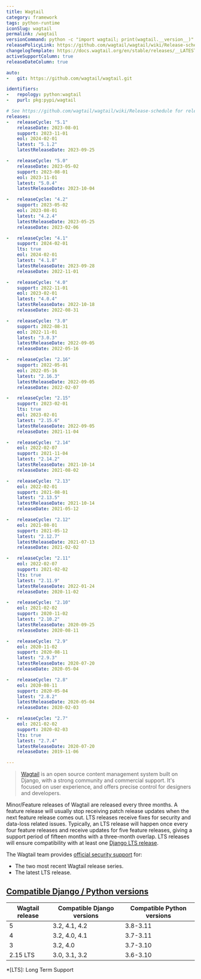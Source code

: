 ```yaml
---
title: Wagtail
category: framework
tags: python-runtime
iconSlug: wagtail
permalink: /wagtail
versionCommand: python -c "import wagtail; print(wagtail.__version__)"
releasePolicyLink: https://github.com/wagtail/wagtail/wiki/Release-schedule
changelogTemplate: https://docs.wagtail.org/en/stable/releases/__LATEST__.html
activeSupportColumn: true
releaseDateColumn: true

auto:
-   git: https://github.com/wagtail/wagtail.git

identifiers:
-   repology: python:wagtail
-   purl: pkg:pypi/wagtail

# See https://github.com/wagtail/wagtail/wiki/Release-schedule for releaseDate / support / EOL dates.
releases:
-   releaseCycle: "5.1"
    releaseDate: 2023-08-01
    support: 2023-11-01
    eol: 2024-02-01
    latest: "5.1.2"
    latestReleaseDate: 2023-09-25

-   releaseCycle: "5.0"
    releaseDate: 2023-05-02
    support: 2023-08-01
    eol: 2023-11-01
    latest: "5.0.4"
    latestReleaseDate: 2023-10-04

-   releaseCycle: "4.2"
    support: 2023-05-02
    eol: 2023-08-01
    latest: "4.2.4"
    latestReleaseDate: 2023-05-25
    releaseDate: 2023-02-06

-   releaseCycle: "4.1"
    support: 2024-02-01
    lts: true
    eol: 2024-02-01
    latest: "4.1.8"
    latestReleaseDate: 2023-09-28
    releaseDate: 2022-11-01

-   releaseCycle: "4.0"
    support: 2022-11-01
    eol: 2023-02-01
    latest: "4.0.4"
    latestReleaseDate: 2022-10-18
    releaseDate: 2022-08-31

-   releaseCycle: "3.0"
    support: 2022-08-31
    eol: 2022-11-01
    latest: "3.0.3"
    latestReleaseDate: 2022-09-05
    releaseDate: 2022-05-16

-   releaseCycle: "2.16"
    support: 2022-05-01
    eol: 2022-05-16
    latest: "2.16.3"
    latestReleaseDate: 2022-09-05
    releaseDate: 2022-02-07

-   releaseCycle: "2.15"
    support: 2023-02-01
    lts: true
    eol: 2023-02-01
    latest: "2.15.6"
    latestReleaseDate: 2022-09-05
    releaseDate: 2021-11-04

-   releaseCycle: "2.14"
    eol: 2022-02-07
    support: 2021-11-04
    latest: "2.14.2"
    latestReleaseDate: 2021-10-14
    releaseDate: 2021-08-02

-   releaseCycle: "2.13"
    eol: 2022-02-01
    support: 2021-08-01
    latest: "2.13.5"
    latestReleaseDate: 2021-10-14
    releaseDate: 2021-05-12

-   releaseCycle: "2.12"
    eol: 2021-08-01
    support: 2021-05-12
    latest: "2.12.7"
    latestReleaseDate: 2021-07-13
    releaseDate: 2021-02-02

-   releaseCycle: "2.11"
    eol: 2022-02-07
    support: 2021-02-02
    lts: true
    latest: "2.11.9"
    latestReleaseDate: 2022-01-24
    releaseDate: 2020-11-02

-   releaseCycle: "2.10"
    eol: 2021-02-02
    support: 2020-11-02
    latest: "2.10.2"
    latestReleaseDate: 2020-09-25
    releaseDate: 2020-08-11

-   releaseCycle: "2.9"
    eol: 2020-11-02
    support: 2020-08-11
    latest: "2.9.3"
    latestReleaseDate: 2020-07-20
    releaseDate: 2020-05-04

-   releaseCycle: "2.8"
    eol: 2020-08-11
    support: 2020-05-04
    latest: "2.8.2"
    latestReleaseDate: 2020-05-04
    releaseDate: 2020-02-03

-   releaseCycle: "2.7"
    eol: 2021-02-02
    support: 2020-02-03
    lts: true
    latest: "2.7.4"
    latestReleaseDate: 2020-07-20
    releaseDate: 2019-11-06

---
```


> [Wagtail](https://wagtail.org/) is an open source content management system built on Django, with
> a strong community and commercial support. It's focused on user experience, and offers precise
> control for designers and developers.

Minor/Feature releases of Wagtail are released every three months. A feature release will usually
stop receiving patch release updates when the next feature release comes out. LTS releases receive
fixes for security and data-loss related issues. Typically, an LTS release will happen once every
four feature releases and receive updates for five feature releases, giving a support period of
fifteen months with a three-month overlap. LTS releases will ensure compatibility with at least
one [Django LTS release](https://www.djangoproject.com/download/#supported-versions).

The Wagtail team provides [official security support](https://docs.wagtail.org/en/stable/contributing/security.html#supported-versions) for:

* The two most recent Wagtail release series.
* The latest LTS release.

## [Compatible Django / Python versions](https://docs.wagtail.org/en/stable/releases/upgrading.html#compatible-django-python-versions)

Wagtail release | Compatible Django versions | Compatible Python versions
----------------|----------------------------|----------------------------
5               | 3.2, 4.1, 4.2              | 3.8-3.11
4               | 3.2, 4.0, 4.1              | 3.7-3.11
3               | 3.2, 4.0                   | 3.7-3.10
2.15 LTS        | 3.0, 3.1, 3.2              | 3.6-3.10

*[LTS]: Long Term Support
